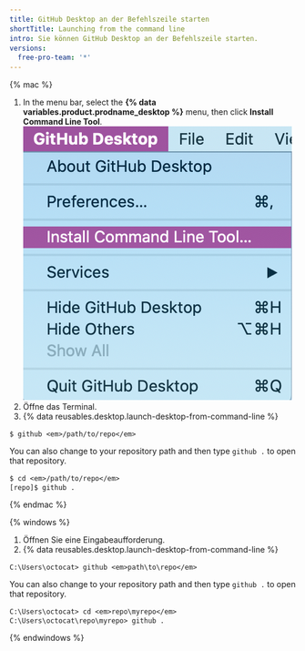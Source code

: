 ```yaml
---
title: GitHub Desktop an der Befehlszeile starten
shortTitle: Launching from the command line
intro: Sie können GitHub Desktop an der Befehlszeile starten.
versions:
  free-pro-team: '*'
---
```


{% mac %}

1. In the menu bar, select the **{% data variables.product.prodname_desktop %}** menu, then click **Install Command Line Tool**. ![Install Command Line Tool option in the {% data variables.product.prodname_desktop %} drop-down menu](/assets/images/help/desktop/mac-install-command-line-tool.png)
2. Öffne das Terminal.
3. {% data reusables.desktop.launch-desktop-from-command-line %}

  ```shell
  $ github <em>/path/to/repo</em>
  ```

  You can also change to your repository path and then type `github .` to open that repository.

  ```shell
  $ cd <em>/path/to/repo</em>
  [repo]$ github .
  ```

{% endmac %}

{% windows %}

1. Öffnen Sie eine Eingabeaufforderung.
2. {% data reusables.desktop.launch-desktop-from-command-line %}

  ```shell
  C:\Users\octocat> github <em>path\to\repo</em>
  ```

 You can also change to your repository path and then type `github .` to open that repository.

  ```shell
  C:\Users\octocat> cd <em>repo\myrepo</em>
  C:\Users\octocat\repo\myrepo> github .
  ```

{% endwindows %}
